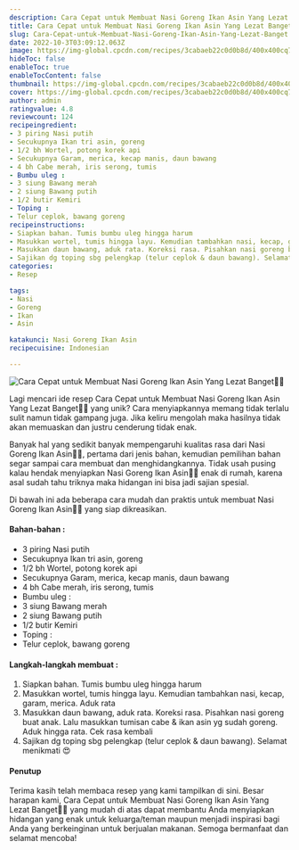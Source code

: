 ```yaml
---
description: Cara Cepat untuk Membuat Nasi Goreng Ikan Asin Yang Lezat Banget"
title: Cara Cepat untuk Membuat Nasi Goreng Ikan Asin Yang Lezat Banget
slug: Cara-Cepat-untuk-Membuat-Nasi-Goreng-Ikan-Asin-Yang-Lezat-Banget
date: 2022-10-3T03:09:12.063Z
image: https://img-global.cpcdn.com/recipes/3cabaeb22c0d0b8d/400x400cq70/photo.jpg
hideToc: false
enableToc: true
enableTocContent: false
thumbnail: https://img-global.cpcdn.com/recipes/3cabaeb22c0d0b8d/400x400cq70/photo.jpg
cover: https://img-global.cpcdn.com/recipes/3cabaeb22c0d0b8d/400x400cq70/photo.jpg
author: admin
ratingvalue: 4.8
reviewcount: 124
recipeingredient:
- 3 piring Nasi putih
- Secukupnya Ikan tri asin, goreng
- 1/2 bh Wortel, potong korek api
- Secukupnya Garam, merica, kecap manis, daun bawang
- 4 bh Cabe merah, iris serong, tumis
- Bumbu uleg :
- 3 siung Bawang merah
- 2 siung Bawang putih
- 1/2 butir Kemiri
- Toping :
- Telur ceplok, bawang goreng
recipeinstructions:
- Siapkan bahan. Tumis bumbu uleg hingga harum
- Masukkan wortel, tumis hingga layu. Kemudian tambahkan nasi, kecap, garam, merica. Aduk rata
- Masukkan daun bawang, aduk rata. Koreksi rasa. Pisahkan nasi goreng buat anak. Lalu masukkan tumisan cabe & ikan asin yg sudah goreng. Aduk hingga rata. Cek rasa kembali
- Sajikan dg toping sbg pelengkap (telur ceplok & daun bawang). Selamat menikmati 😍
categories:
- Resep

tags:
- Nasi
- Goreng
- Ikan
- Asin

katakunci: Nasi Goreng Ikan Asin
recipecuisine: Indonesian

---
```


![Cara Cepat untuk Membuat Nasi Goreng Ikan Asin Yang Lezat Banget👩‍🍳](https://img-global.cpcdn.com/recipes/3cabaeb22c0d0b8d/400x400cq70/photo.jpg)

Lagi mencari ide resep Cara Cepat untuk Membuat Nasi Goreng Ikan Asin Yang Lezat Banget👩‍🍳 yang unik? Cara menyiapkannya memang tidak terlalu sulit namun tidak gampang juga. Jika keliru mengolah maka hasilnya tidak akan memuaskan dan justru cenderung tidak enak.

Banyak hal yang sedikit banyak mempengaruhi kualitas rasa dari Nasi Goreng Ikan Asin👩‍🍳, pertama dari jenis bahan, kemudian pemilihan bahan segar sampai cara membuat dan menghidangkannya. Tidak usah pusing kalau hendak menyiapkan Nasi Goreng Ikan Asin👩‍🍳 enak di rumah, karena asal sudah tahu triknya maka hidangan ini bisa jadi sajian spesial.

Di bawah ini ada beberapa cara mudah dan praktis untuk membuat Nasi Goreng Ikan Asin👩‍🍳 yang siap dikreasikan.

<!--inarticleads1-->

#### Bahan-bahan :

- 3 piring Nasi putih
- Secukupnya Ikan tri asin, goreng
- 1/2 bh Wortel, potong korek api
- Secukupnya Garam, merica, kecap manis, daun bawang
- 4 bh Cabe merah, iris serong, tumis
- Bumbu uleg :
- 3 siung Bawang merah
- 2 siung Bawang putih
- 1/2 butir Kemiri
- Toping :
- Telur ceplok, bawang goreng

<!--inarticleads2-->

#### Langkah-langkah membuat :

1. Siapkan bahan. Tumis bumbu uleg hingga harum
1. Masukkan wortel, tumis hingga layu. Kemudian tambahkan nasi, kecap, garam, merica. Aduk rata
1. Masukkan daun bawang, aduk rata. Koreksi rasa. Pisahkan nasi goreng buat anak. Lalu masukkan tumisan cabe & ikan asin yg sudah goreng. Aduk hingga rata. Cek rasa kembali
1. Sajikan dg toping sbg pelengkap (telur ceplok & daun bawang). Selamat menikmati 😍

#### Penutup

Terima kasih telah membaca resep yang kami tampilkan di sini. Besar harapan kami, Cara Cepat untuk Membuat Nasi Goreng Ikan Asin Yang Lezat Banget👩‍🍳 yang mudah di atas dapat membantu Anda menyiapkan hidangan yang enak untuk keluarga/teman maupun menjadi inspirasi bagi Anda yang berkeinginan untuk berjualan makanan. Semoga bermanfaat dan selamat mencoba!